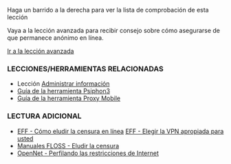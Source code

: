 [Title]: # (¿Y ahora qué?)
[Difficulty]: # (Principiante)
[Order]: # (10)

Haga un barrido a la derecha para ver la lista de comprobación de esta lección

Vaya a la lección avanzada para recibir consejo sobre cómo asegurarse de que permanece anónimo en línea.

[Ir a la lección avanzada](umbrella://lesson/the-internet/1)

### LECCIONES/HERRAMIENTAS RELACIONADAS

*   Lección [Administrar información](umbrella://lesson/managing-information)
*   [Guía de la herramienta Psiphon3](umbrella://lesson/psiphon)
*   [Guía de la herramienta Proxy Mobile](umbrella://lesson/proxy-mobile)

### LECTURA ADICIONAL

*   [EFF - Cómo eludir la censura en línea](https://ssd.eff.org/en/module/how-circumvent-online-censorship)
[EFF - Elegir la VPN apropiada para usted](https://ssd.eff.org/es/module/escogiendo-el-vpn-apropiado-para-t%C3%AD)
*   [Manuales FLOSS - Eludir la censura](en.flossmanuals.net/bypassing-censorship/)
*   [OpenNet - Perfilando las restricciones de Internet](https://opennet.net)